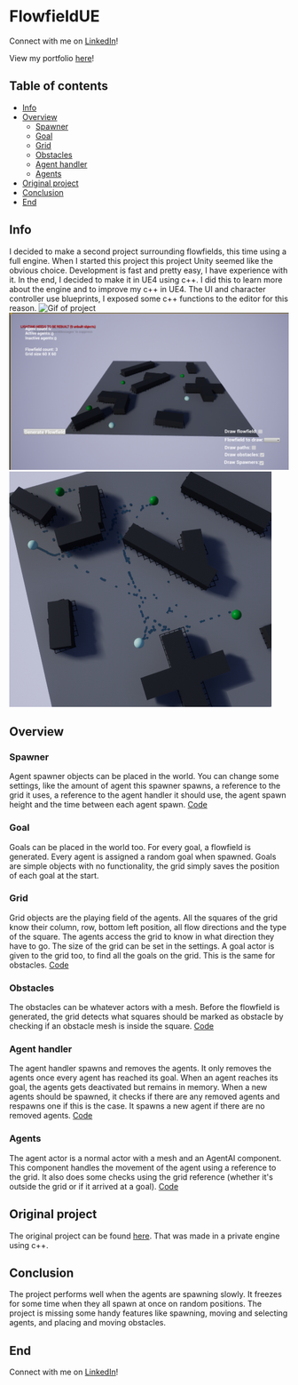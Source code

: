 # FlowfieldUE
Connect with me on [LinkedIn](https://www.linkedin.com/in/wouterservaes-dae/)! 

View my portfolio [here](https://wouterservaes.myportfolio.com/)!

## Table of contents
- [Info](#info)
- [Overview](#overview)
    - [Spawner](#spawner)
    - [Goal](#goal)
    - [Grid](#grid)
    - [Obstacles](#obstacles)
    - [Agent handler](#agent-handler)
    - [Agents](#agents)
- [Original project](#original)
- [Conclusion](#conclusion)
- [End](#end)
## Info <a name="info"></a>
I decided to make a second project surrounding flowfields, this time using a full engine. When I started this project this project Unity seemed like the obvious choice. Development is fast and pretty easy, I have experience with it. In the end, I decided to make it in UE4 using c++. I did this to learn more about the engine and to improve my c++ in UE4. The UI and character controller use blueprints, I exposed some c++ functions to the editor for this reason.
![Gif of project](https://github.com/WouterServaes/FlowfieldUE/blob/main/Images/UEFlowfield_Img02.gif) 
![Images of project](https://github.com/WouterServaes/FlowfieldUE/blob/main/Images/UEFlowfield_Img03.png) 
![Images of project](https://github.com/WouterServaes/FlowfieldUE/blob/main/Images/UEFlowfield_Img01.png) 
## Overview <a name="overview"></a>
### Spawner <a name="spawner"></a>
Agent spawner objects can be placed in the world. You can change some settings, like the amount of agent this spawner spawns, a reference to the grid it uses, a reference to the agent handler it should use, the agent spawn height and the time between each agent spawn. [Code](https://github.com/WouterServaes/FlowfieldUE/blob/main/Flowfield/Source/Flowfield/Agents/AgentSpawner.h)
### Goal <a name="goal"></a>
Goals can be placed in the world too. For every goal, a flowfield is generated. Every agent is assigned a random goal when spawned. Goals are simple objects with no functionality, the grid simply saves the position of each goal at the start.
### Grid <a name="grid"></a>
Grid objects are the playing field of the agents. All the squares of the grid know their column, row, bottom left position, all flow directions and the type of the square. The agents access the grid to know in what direction they have to go. The size of the grid can be set in the settings. A goal actor is given to the grid too, to find all the goals on the grid. This is the same for obstacles. [Code](https://github.com/WouterServaes/FlowfieldUE/blob/main/Flowfield/Source/Flowfield/Grid/Grid.h)
### Obstacles <a name="obstacles"></a>
The obstacles can be whatever actors with a mesh. Before the flowfield is generated, the grid detects what squares should be marked as obstacle by checking if an obstacle mesh is inside the square. [Code](https://github.com/WouterServaes/FlowfieldUE/blob/4256d764f97c81083849767d5b576e93d2f660e3/Flowfield/Source/Flowfield/Grid/Grid.cpp#L279)

### Agent handler <a name="agent-handler"></a>
The agent handler spawns and removes the agents. It only removes the agents once every agent has reached its goal. When an agent reaches its goal, the agents gets deactivated but remains in memory. When a new agents should be spawned, it checks if there are any removed agents and respawns one if this is the case. It spawns a new agent if there are no removed agents. [Code](https://github.com/WouterServaes/FlowfieldUE/blob/4256d764f97c81083849767d5b576e93d2f660e3/Flowfield/Source/Flowfield/Agents/AgentHandler.cpp#L40)

### Agents <a name="agents"></a>
The agent actor is a normal actor with a mesh and an AgentAI component. This component handles the movement of the agent using a reference to the grid. It also does some checks using the grid reference (whether it's outside the grid or if it arrived at a goal). [Code](https://github.com/WouterServaes/FlowfieldUE/blob/main/Flowfield/Source/Flowfield/Agents/AgentAi.cpp)
## Original project <a name="original"></a>
The original project can be found [here](https://github.com/WouterServaes/FlowfieldResearchProject). That was made in a private engine using c++.
## Conclusion <a name="conclusion"></a>
The project performs well when the agents are spawning slowly. It freezes for some time when they all spawn at once on random positions. The project is missing some handy features like spawning, moving and selecting agents, and placing and moving obstacles. 

## End <a name="end"></a>
Connect with me on [LinkedIn](https://www.linkedin.com/in/wouterservaes-dae/)!  